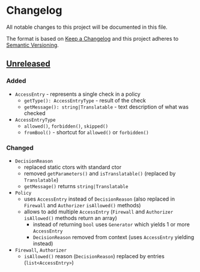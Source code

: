 # Changelog

All notable changes to this project will be documented in this file.

The format is based on [Keep a Changelog](http://keepachangelog.com/en/1.0.0/)
and this project adheres to [Semantic Versioning](http://semver.org/spec/v2.0.0.html).

## [Unreleased](https://github.com/orisai/auth/compare/1.0.4...v2.x)

### Added

- `AccessEntry` - represents a single check in a policy
	- `getType(): AccessEntryType` - result of the check
	- `getMessage(): string|Translatable` - text description of what was checked
- `AccessEntryType`
	- `allowed()`, `forbidden()`, `skipped()`
	- `fromBool()` - shortcut for `allowed()` or `forbidden()`

### Changed

- `DecisionReason`
	- replaced static ctors with standard ctor
	- removed `getParameters()` and `isTranslatable()` (replaced by `Translatable`)
	- `getMessage()` returns `string|Translatable`
- `Policy`
  - uses `AccessEntry` instead of `DecisionReason` (also replaced in `Firewall` and `Authorizer` `isAllowed()` methods)
  - allows to add multiple `AccessEntry` (`Firewall` and `Authorizer` `isAllowed()` methods return an array)
	- instead of returning `bool` uses `Generator` which yields 1 or more `AccessEntry`
	- `DecisionReason` removed from context (uses `AccessEntry` yielding instead)
- `Firewall`, `Authorizer`
	- `isAllowed()` reason (`DecisionReason`) replaced by entries (`list<AccessEntry>`)
